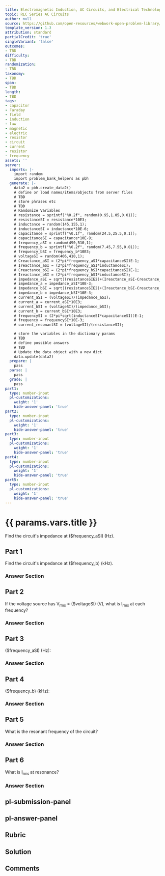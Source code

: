 ```yaml
---
title: Electromagnetic Induction, AC Circuits, and Electrical Technologies
topic: RLC Series AC Circuits
author: null
source: https://github.com/open-resources/webwork-open-problem-library/tree/master/Contrib/BrockPhysics/College_Physics_Urone/23.Electromagnetic_Induction_AC_Circuits_and_Electrical_Technologies/23-12.RLC_Series_AC_Circuits/NU_U17_23_12_011.pg
template_version: 1.3
attribution: standard
partialCredit: 'true'
singleVariant: 'false'
outcomes:
- TBD
difficulty:
- TBD
randomization:
- TBD
taxonomy:
- TBD
span:
- TBD
length:
- TBD
tags:
- capacitor
- Faraday
- field
- induction
- law
- magnetic
- electric
- resistor
- circuit
- current
- resistor
- frequency
assets: ''
server:
  imports: |-
    import random
    import problem_bank_helpers as pbh
  generate: |-
    data2 = pbh.create_data2()
    # define or load names/items/objects from server files
    # TBD
    # store phrases etc
    # TBD
    # Randomize Variables
    # resistance = sprintf("%0.2f", random(0.95,1.05,0.01));
    # resistanceSI = resistance*10E3;
    # inductance = random(145,155,1);
    # inductanceSI = inductance*10E-6;
    # capacitance = sprintf("%0.1f", random(24.5,25.5,0.1));
    # capacitanceSI = capacitance*10E-9;
    # frequency_aSI = random(490,510,1);
    # frequency_b = sprintf("%0.2f", random(7.45,7.55,0.01));
    # frequency_bSI = frequency_b*10E3;
    # voltageSI = random(406,410,1);
    # Creactance_aSI = (2*pi*frequency_aSI*capacitanceSI)E-1;
    # Ireactance_aSI = (2*pi*frequency_aSI*inductanceSI);
    # Creactance_bSI = (2*pi*frequency_bSI*capacitanceSI)E-1;
    # Ireactance_bSI = (2*pi*frequency_bSI*inductanceSI);
    # impedance_aSI = sqrt((resistanceSIE2)+(Ireactance_aSI-Creactance_aSI)E2);
    # impedance_a = impedance_aSI*10E-3;
    # impedance_bSI = sqrt((resistanceSIE2)+(Ireactance_bSI-Creactance_bSI)E2);
    # impedance_b = impedance_bSI*10E-3;
    # current_aSI = (voltageSI)/(impedance_aSI);
    # current_a = current_aSI*10E3;
    # current_bSI = (voltageSI)/(impedance_bSI);
    # current_b = current_bSI*10E3;
    # frequencySI = (2*pi*sqrt(inductanceSI*capacitanceSI))E-1;
    # frequency = frequencySI*10E-3;
    # current_resonantSI = (voltageSI)/(resistanceSI);

    # store the variables in the dictionary params
    # TBD
    # define possible answers
    # TBD
    # Update the data object with a new dict
    data.update(data2)
  prepare: |
    pass
  parse: |
    pass
  grade: |
    pass
part1:
  type: number-input
  pl-customizations:
    weight: '1'
    hide-answer-panel: 'true'
part2:
  type: number-input
  pl-customizations:
    weight: '1'
    hide-answer-panel: 'true'
part3:
  type: number-input
  pl-customizations:
    weight: '1'
    hide-answer-panel: 'true'
part4:
  type: number-input
  pl-customizations:
    weight: '1'
    hide-answer-panel: 'true'
part5:
  type: number-input
  pl-customizations:
    weight: '1'
    hide-answer-panel: 'true'
---
```


# {{ params.vars.title }} 


Find the circuit's impedance at ($frequency_aSI) (Hz).

## Part 1 
Find the circuit's impedance at ($frequency_b) (kHz). 


 ### Answer Section

## Part 2 
If the voltage source has V<sub>rms</sub> = ($voltageSI) (V), what is I<sub>rms</sub> at each frequency? 


 ### Answer Section

## Part 3 
($frequency_aSI) (Hz): 


 ### Answer Section

## Part 4 
($frequency_b) (kHz): 


 ### Answer Section

## Part 5 
What is the resonant frequency of the circuit? 


 ### Answer Section

## Part 6 
What is I<sub>rms</sub> at resonance? 


 ### Answer Section


## pl-submission-panel 


## pl-answer-panel 


## Rubric 


## Solution 


## Comments 


